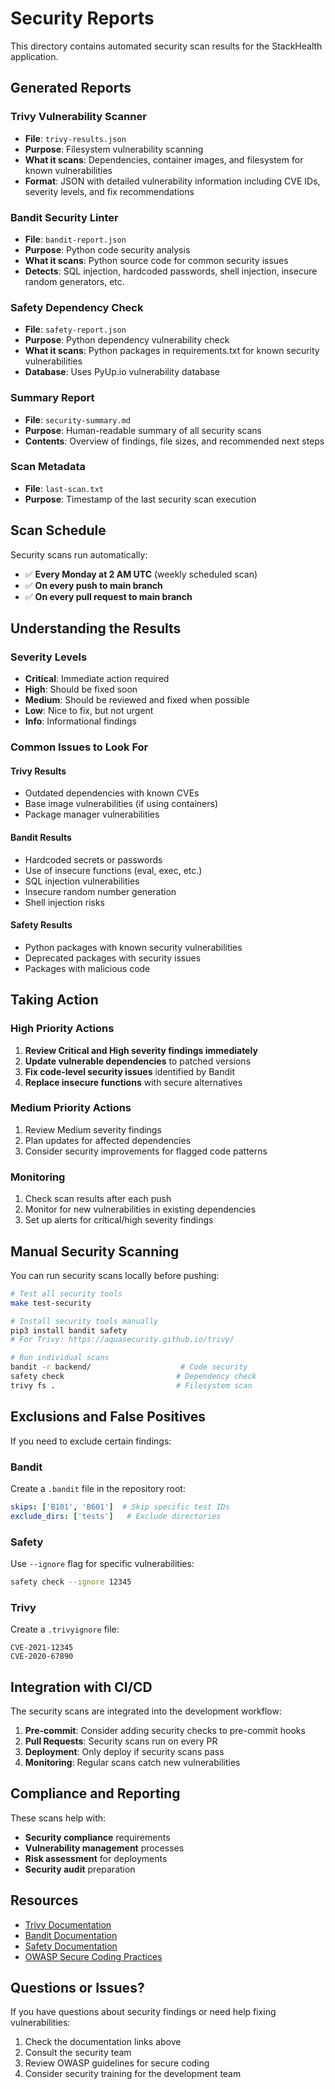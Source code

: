 # Security Reports

This directory contains automated security scan results for the StackHealth application.

## Generated Reports

### Trivy Vulnerability Scanner
- **File**: `trivy-results.json`
- **Purpose**: Filesystem vulnerability scanning
- **What it scans**: Dependencies, container images, and filesystem for known vulnerabilities
- **Format**: JSON with detailed vulnerability information including CVE IDs, severity levels, and fix recommendations

### Bandit Security Linter
- **File**: `bandit-report.json` 
- **Purpose**: Python code security analysis
- **What it scans**: Python source code for common security issues
- **Detects**: SQL injection, hardcoded passwords, shell injection, insecure random generators, etc.

### Safety Dependency Check
- **File**: `safety-report.json`
- **Purpose**: Python dependency vulnerability check
- **What it scans**: Python packages in requirements.txt for known security vulnerabilities
- **Database**: Uses PyUp.io vulnerability database

### Summary Report
- **File**: `security-summary.md`
- **Purpose**: Human-readable summary of all security scans
- **Contents**: Overview of findings, file sizes, and recommended next steps

### Scan Metadata
- **File**: `last-scan.txt`
- **Purpose**: Timestamp of the last security scan execution

## Scan Schedule

Security scans run automatically:
- ✅ **Every Monday at 2 AM UTC** (weekly scheduled scan)
- ✅ **On every push to main branch**
- ✅ **On every pull request to main branch**

## Understanding the Results

### Severity Levels
- **Critical**: Immediate action required
- **High**: Should be fixed soon
- **Medium**: Should be reviewed and fixed when possible
- **Low**: Nice to fix, but not urgent
- **Info**: Informational findings

### Common Issues to Look For

#### Trivy Results
- Outdated dependencies with known CVEs
- Base image vulnerabilities (if using containers)
- Package manager vulnerabilities

#### Bandit Results
- Hardcoded secrets or passwords
- Use of insecure functions (eval, exec, etc.)
- SQL injection vulnerabilities
- Insecure random number generation
- Shell injection risks

#### Safety Results
- Python packages with known security vulnerabilities
- Deprecated packages with security issues
- Packages with malicious code

## Taking Action

### High Priority Actions
1. **Review Critical and High severity findings immediately**
2. **Update vulnerable dependencies** to patched versions
3. **Fix code-level security issues** identified by Bandit
4. **Replace insecure functions** with secure alternatives

### Medium Priority Actions
1. Review Medium severity findings
2. Plan updates for affected dependencies
3. Consider security improvements for flagged code patterns

### Monitoring
1. Check scan results after each push
2. Monitor for new vulnerabilities in existing dependencies
3. Set up alerts for critical/high severity findings

## Manual Security Scanning

You can run security scans locally before pushing:

```bash
# Test all security tools
make test-security

# Install security tools manually
pip3 install bandit safety
# For Trivy: https://aquasecurity.github.io/trivy/

# Run individual scans
bandit -r backend/                    # Code security
safety check                         # Dependency check
trivy fs .                           # Filesystem scan
```

## Exclusions and False Positives

If you need to exclude certain findings:

### Bandit
Create a `.bandit` file in the repository root:
```yaml
skips: ['B101', 'B601']  # Skip specific test IDs
exclude_dirs: ['tests']   # Exclude directories
```

### Safety
Use `--ignore` flag for specific vulnerabilities:
```bash
safety check --ignore 12345
```

### Trivy
Create a `.trivyignore` file:
```
CVE-2021-12345
CVE-2020-67890
```

## Integration with CI/CD

The security scans are integrated into the development workflow:

1. **Pre-commit**: Consider adding security checks to pre-commit hooks
2. **Pull Requests**: Security scans run on every PR
3. **Deployment**: Only deploy if security scans pass
4. **Monitoring**: Regular scans catch new vulnerabilities

## Compliance and Reporting

These scans help with:
- **Security compliance** requirements
- **Vulnerability management** processes
- **Risk assessment** for deployments
- **Security audit** preparation

## Resources

- [Trivy Documentation](https://aquasecurity.github.io/trivy/)
- [Bandit Documentation](https://bandit.readthedocs.io/)
- [Safety Documentation](https://pyup.io/safety/)
- [OWASP Secure Coding Practices](https://owasp.org/www-project-secure-coding-practices-quick-reference-guide/)

## Questions or Issues?

If you have questions about security findings or need help fixing vulnerabilities:

1. Check the documentation links above
2. Consult the security team
3. Review OWASP guidelines for secure coding
4. Consider security training for the development team
